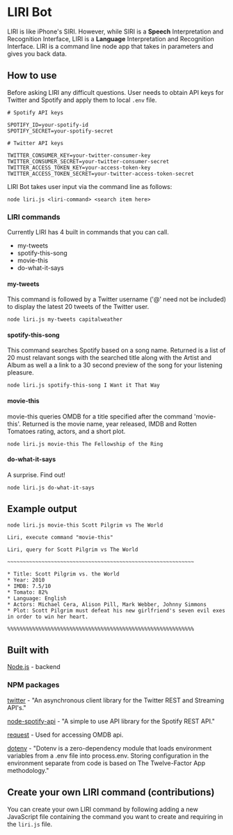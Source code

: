 # LIRI Bot
LIRI is like iPhone's SIRI. However, while SIRI is a **Speech** Interpretation and Recognition Interface, LIRI is a **Language** Interpretation and Recognition Interface. LIRI is a command line node app that takes in parameters and gives you back data.

## How to use
Before asking LIRI any difficult questions. User needs to obtain API keys for Twitter and Spotify and apply them to local `.env` file.
```
# Spotify API keys

SPOTIFY_ID=your-spotify-id
SPOTIFY_SECRET=your-spotify-secret

# Twitter API keys

TWITTER_CONSUMER_KEY=your-twitter-consumer-key
TWITTER_CONSUMER_SECRET=your-twitter-consumer-secret
TWITTER_ACCESS_TOKEN_KEY=your-access-token-key
TWITTER_ACCESS_TOKEN_SECRET=your-twitter-access-token-secret
```
LIRI Bot takes user input via the command line as follows:
```
node liri.js <liri-command> <search item here>
```

### LIRI commands
Currently LIRI has 4 built in commands that you can call.
* my-tweets
* spotify-this-song
* movie-this
* do-what-it-says

#### my-tweets
This command is followed by a Twitter username ('@' need not be included) to display the latest 20 tweets of the Twitter user.
```
node liri.js my-tweets capitalweather
```

#### spotify-this-song
This command searches Spotify based on a song name. Returned is a list of 20 must relavant songs with the searched title along with the Artist and Album as well a a link to a 30 second preview of the song for your listening pleasure.
```
node liri.js spotify-this-song I Want it That Way
```

#### movie-this
movie-this queries OMDB for a title specified after the command 'movie-this'. Returned is the movie name, year released, IMDB and Rotten Tomatoes rating, actors, and a short plot.
```
node liri.js movie-this The Fellowship of the Ring
```

#### do-what-it-says
A surprise. Find out!
```
node liri.js do-what-it-says
```

## Example output
```
node liri.js movie-this Scott Pilgrim vs The World

Liri, execute command "movie-this"

Liri, query for Scott Pilgrim vs The World 

~~~~~~~~~~~~~~~~~~~~~~~~~~~~~~~~~~~~~~~~~~~~~~~~~~~~~~~~~~~~

* Title: Scott Pilgrim vs. the World
* Year: 2010
* IMDB: 7.5/10
* Tomato: 82%
* Language: English
* Actors: Michael Cera, Alison Pill, Mark Webber, Johnny Simmons
* Plot: Scott Pilgrim must defeat his new girlfriend's seven evil exes in order to win her heart.

%%%%%%%%%%%%%%%%%%%%%%%%%%%%%%%%%%%%%%%%%%%%%%%%%%%%%%%%%%%%
```

## Built with
[Node.js](https://nodejs.org/en/docs/) - backend

### NPM packages
[twitter](https://www.npmjs.com/package/twitter) - "An asynchronous client library for the Twitter REST and Streaming API's."

[node-spotify-api](https://www.npmjs.com/package/node-spotify-api) - "A simple to use API library for the Spotify REST API."

[request](https://www.npmjs.com/package/request) - Used for accessing OMDB api.

[dotenv](https://www.npmjs.com/package/dotenv) - "Dotenv is a zero-dependency module that loads environment variables from a .env file into process.env. Storing configuration in the environment separate from code is based on The Twelve-Factor App methodology."

## Create your own LIRI command (contributions)
You can create your own LIRI command by following adding a new JavaScript file containing the command you want to create and requiring in the `liri.js` file.
